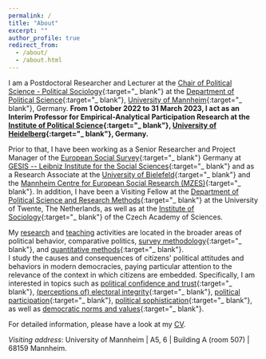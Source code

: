 ```yaml
---
permalink: /
title: "About"
excerpt: ""
author_profile: true
redirect_from:
  - /about/
  - /about.html
---
```


I am a Postdoctoral Researcher and Lecturer at the [Chair of Political Science - Political Sociology](https://www.sowi.uni-mannheim.de/en/schmitt-beck/){:target="_ blank"} at the [Department of Political Science](https://www.sowi.uni-mannheim.de/en/research/political-science/){:target="_ blank"}, [University of Mannheim](https://www.uni-mannheim.de/en/){:target="_ blank"}, Germany. **From 1 October 2022 to 31 March 2023, I act as an Interim Professor for Empirical-Analytical Participation Research at the [Institute of Political Science](https://www.uni-heidelberg.de/politikwissenschaften/){:target="_ blank"}, [University of Heidelberg](https://www.uni-heidelberg.de/en){:target="_ blank"}, Germany.**

Prior to that, I have been working as a Senior Researcher and Project Manager of the [European Social Survey](https://www.europeansocialsurvey.org/){:target="_ blank"} Germany at [GESIS -- Leibniz Institute for the Social Sciences](https://www.gesis.org){:target="_ blank"} and as a Research Associate at the [University of Bielefeld](https://www.uni-bielefeld.de/(en)/soz/){:target="_ blank"} and the [Mannheim Centre for European Social Research (MZES)](https://www.mzes.uni-mannheim.de/d7/en){:target="_ blank"}. In addition, I have been a Visiting Fellow at the [Department of Political Science and Research Methods](https://www.utwente.nl/en/bms/omd/){:target="_ blank"} at the University of Twente, The Netherlands, as well as at the [Institute of Sociology](https://www.soc.cas.cz/en/about-institute){:target="_ blank"} of the Czech Academy of Sciences.

My [research](https://cschnaudt.github.io/publications/) and [teaching](https://cschnaudt.github.io/teaching/) activities are located in the broader areas of political behavior, comparative politics, [survey methodology](https://doi.org/10.1093/poq/nfab039){:target="_ blank"}, and [quantitative methods](https://rd.springer.com/chapter/10.1007/978-3-658-30237-5_7){:target="_ blank"}.  
I study the causes and consequences of citizens' political attitudes and behaviors in modern democracies, paying particular attention to the relevance of the context in which citizens are embedded. Specifically, I am interested in topics such as [political confidence and trust](https://www.springer.com/us/book/9783319894317){:target="_ blank"}, [(perceptions of) electoral integrity](https://link.springer.com/article/10.1007/s11615-022-00403-9){:target="_ blank"}, [political participation](https://doi.org/10.12758/mda.2017.12){:target="_ blank"}, [political sophistication](https://rd.springer.com/chapter/10.1007/978-3-658-30492-8_5){:target="_ blank"}, as well as [democratic norms and values](https://doi.org/10.1177%2F02633957211031799){:target="_ blank"}.

For detailed information, please have a look at my [CV](https://cschnaudt.github.io/cv/).  

*Visiting address*: University of Mannheim \| A5, 6 \| Building A (room 507) \|  68159 Mannheim.
